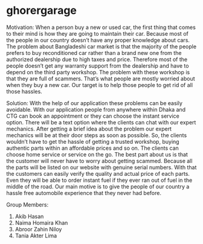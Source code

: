 # ghorergarage

Motivation:
  When a person buy a new or used car, the first thing that comes to their mind is how they are going to maintain their car. Because most of the people in our country doesn’t have any proper knowledge about cars. 
The problem about Bangladeshi car market is that the majority of the people prefers to buy reconditioned car rather than a brand new one from the authorized dealership due to high taxes and price. 
Therefore most of the people doesn’t get any warranty support from the dealership and have to depend on the third party workshop. The problem with these workshop is that they are full of scammers. That’s what people are mostly worried about when they buy a new car.
Our target is to help those people to get rid of all those hassles.

Solution:
  With the help of our application these problems can be easily avoidable. With our application people from anywhere within Dhaka and CTG can book an appointment or they can choose the instant service option. There will be a text option where the clients can chat with our expert mechanics. 
After getting a brief idea about the problem our expert mechanics will be at their door steps as soon as possible. So, the clients wouldn’t have to get the hassle of getting a trusted workshop, buying authentic parts within an affordable prices and so on. 
The clients can choose home service or service on the go. The best part about us is that the customer will never have to worry about getting scammed. Because all the parts will be listed on our website with genuine serial numbers. With that the customers can easily verify the quality and actual price of each parts. Even they will be able to order instant fuel if they ever ran out of fuel in the middle of the road.
 Our main motive is to give the people of our country a hassle free automobile experience that they never had before.




 Group Members:
 1. Akib Hasan
 2. Naima Homaira Khan
 3. Abroor Zahin Niloy
 4. Tania Akter Lima
